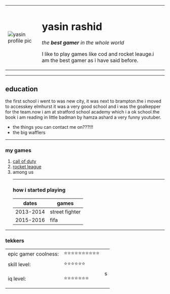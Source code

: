 <!DOCTYPE html>
<html lang="en" dir="ltr">

<head>
  <meta charset="utf-8">
  <title>👾 yasins personal site</title>
</head>

<body>
  <table cellspacing="20s">
    <td><img src="file:///C:/Users/Inventors/Downloads/circle-cropped.png" alt="yasin profile pic"></td>
    <td>
      <h1>yasin rashid</h1>
      <p><em>the <strong>best gamer</strong> in the whole world</em></p>
      <p>I like to play games like cod and rocket leauge.i am the best gamer as i have said
        before.</p>
    </td>
  </table>
  <hr size="3" noshadow />
  <h2>education</h2>
  <p>the first school i went to was new city, it was next to brampton.the i moved to accesskey
    elmhurst it was a very good school and i was the goalkepper for the team.now i am at
    stratford school academy which i a ok school.the book i am reading in little badman
    by hamza ashard a very funny youtuber.</p>
  <ul>
    <li>the things you can contact me on???!!!</li>
    <li>the big wafflers</li>
  </ul>
  <hr>
  <h3>my games</h3>
  <ol>
    <li><a href="https://www.callofduty.com/uk/en/blackopscoldwar/buy?cid=286005297call/" </a> call of duty</li>
    <li><a href="https://www.rocketleague.com/">rocket league</a></li>
    <li>among us</li>
    <hr>
    <h3>how i started playing</h3>
    <table>
      <thead>
        <tr>
          <th>dates</th>
          <th>games</th>
        </tr>
      </thead>
      <tr>
        <td>2013-2014</td>
        <td>street fighter</td>
      </tr>
      <tr>
        <td>2015-2016</td>
        <td>fifa</td>
      </tr>
    </table>
  </ol>
  <hr>
  <h3>tekkers</h3>
  <table cellspacing="10">
    <tr>
      <td<table>
    <tr>
      <td>epic gamer coolness:</td>
      <td>⭐⭐⭐⭐⭐⭐⭐⭐⭐⭐</td>
    </tr>
    <tr>
      <td>skill level:</td>
      <td>⭐⭐⭐⭐⭐⭐</td>
    </tr>
    <tr>
      <td>iq level:</td>
      <td>⭐⭐⭐⭐⭐⭐⭐</td>
      <td>
        <table>
          




</body>




</body>s
